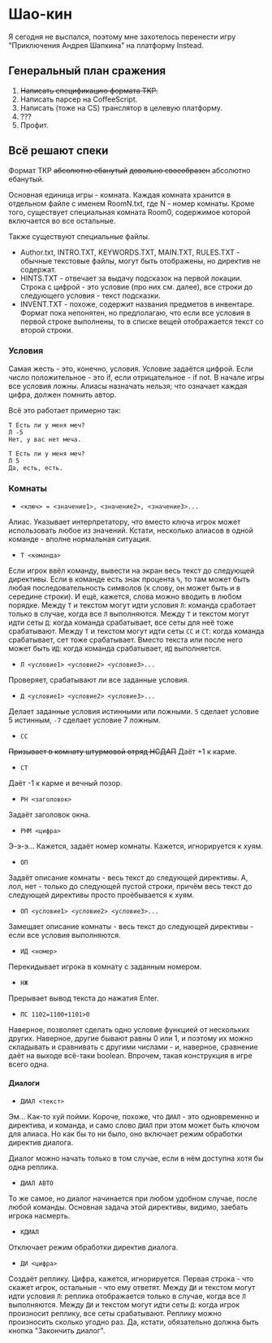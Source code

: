 Шао-кин
=======

Я сегодня не выспался, поэтому мне захотелось перенести игру "Приключения Андрея Шапкина" на платформу Instead.


Генеральный план сражения
-------------------------

1. ~~Написать спецификацию формата ТКР.~~
2. Написать парсер на CoffeeScript.
3. Написать (тоже на CS) транслятор в целевую платформу.
4. ???
5. Профит.


Всё решают спеки
----------------

Формат ТКР ~~абсолютно ебанутый~~ ~~довольно своеобразен~~ абсолютно ебанутый.

Основная единица игры - комната. Каждая комната хранится в отдельном файле с именем RoomN.txt, где N - номер комнаты. Кроме того, существует специальная комната Room0, содержимое которой включается во все остальные.

Также существуют специальные файлы.

* Author.txt, INTRO.TXT, KEYWORDS.TXT, MAIN.TXT, RULES.TXT - обычные текстовые файлы, могут быть отображены, но директив не содержат.
* HINTS.TXT - отвечает за выдачу подсказок на первой локации. Строка с цифрой - это условие (про них см. далее), все строки до следующего условия - текст подсказки.
* INVENT.TXT - похоже, содержит названия предметов в инвентаре. Формат пока непонятен, но предполагаю, что если все условия в первой строке выполнены, то в списке вещей отображается текст со второй строки.


### Условия

Самая жесть - это, конечно, условия. Условие задаётся цифрой. Если число положительное - это if, если отрицательное - if not. В начале игры все условия ложны. Алиасы назначать нельзя; что означает каждая цифра, должен помнить автор.

Всё это работает примерно так:

```
Т Есть ли у меня меч?
Л -5
Нет, у вас нет меча.

Т Есть ли у меня меч?
Л 5
Да, есть, есть.
```


### Комнаты

* `<ключ> = <значение1>, <значение2>, <значение3>...`

Алиас. Указывает интерпретатору, что вместо ключа игрок может использовать любое из значений. Кстати, несколько алиасов в одной команде - вполне нормальная ситуация.

* `Т <команда>`

Если игрок ввёл команду, вывести на экран весь текст до следующей директивы. Если в команде есть знак процента `%`, то там может быть любая последовательность символов (к слову, он может быть и в середине строки). И ещё, кажется, слова можно вводить в любом порядке. Между `Т` и текстом могут идти условия `Л`: команда сработает только в случае, когда все `Л` выполняются. Между `Т` и текстом могут идти сеты `Д`: когда команда срабатывает, все сеты для неё тоже срабатывают. Между `Т` и текстом могут идти сеты `СС` и `СТ`: когда команда срабатывает, сет тоже срабатывает. Вместо текста или после него может быть `ИД`: когда команда срабатывает, `ИД` выполняется.

* `Л <условие1> <условие2> <условие3>...`

Проверяет, срабатывают ли все заданные условия.

* `Д <условие1> <условие2> <условие3>...`

Делает заданные условия истинными или ложными. `5` сделает условие 5 истинным, `-7` сделает условие 7 ложным.

* `СС`

~~Призывает в комнату штурмовой отряд НСДАП~~ Даёт +1 к карме.

* `СТ`

Даёт -1 к карме и вечный позор.

* `РН <заголовок>`

Задаёт заголовок окна.

* `РНМ <цифра>`

Э-э-э... Кажется, задаёт номер комнаты. Кажется, игнорируется к хуям.

* `ОП`

Задаёт описание комнаты - весь текст до следующей директивы. А, лол, нет - только до следующей пустой строки, причём весь текст до следующей директивы просто проёбывается к хуям.

* `ОП <условие1> <условие2> <условие3>...`

Замещает описание комнаты - весь текст до следующей директивы - если все условия выполняются.

* `ИД <номер>`

Перекидывает игрока в комнату с заданным номером.

* `НЖ`
 
Прерывает вывод текста до нажатия Enter.

* `ПС 1102=1100+1101>0`

Наверное, позволяет сделать одно условие функцией от нескольких других. Наверное, другие бывают равны 0 или 1, и поэтому их можно складывать и сравнивать с другими числами - и, наверное, сравнение даёт на выходе всё-таки boolean. Впрочем, такая конструкция в игре всего одна.


#### Диалоги

* `ДИАЛ <текст>`

Эм... Как-то хуй пойми. Короче, похоже, что `ДИАЛ` - это одновременно и директива, и команда, и само слово `ДИАЛ` при этом может быть ключом для алиаса. Но как бы то ни было, оно включает режим обработки директив диалога.

Диалог можно начать только в том случае, если в нём доступна хотя бы одна реплика.

* `ДИАЛ АВТО`

То же самое, но диалог начинается при любом удобном случае, после любой команды. Основная задача этой директивы, видимо, заебать игрока насмерть.

* `КДИАЛ`

Отключает режим обработки директив диалога.

* `ДИ <цифра>`

Создаёт реплику. Цифра, кажется, игнорируется. Первая строка - что скажет игрок, остальные - что ему ответят. Между `ДИ` и текстом могут идти условия `Л`: реплика отображается только в случае, когда все `Л` выполняются. Между `ДИ` и текстом могут идти сеты `Д`: когда игрок произносит реплику, все сеты срабатывают. Реплику можно произносить сколько угодно раз. Да, кстати, обязательно должна быть кнопка "Закончить диалог".
